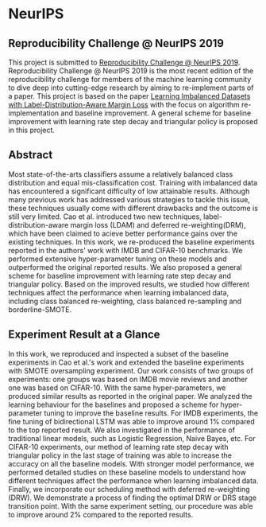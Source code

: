# NeurIPS

## Reproducibility Challenge @ NeurIPS 2019
This project is submitted to [Reproducibility Challenge @ NeurIPS 2019](https://reproducibility-challenge.github.io/neurips2019/). Reproducibility Challenge @ NeurIPS 2019 is the most recent edition of the reproducibility challenge for members of the machine learning community to dive deep into cutting-edge research by aiming to re-implement parts of a paper. This project is based on the paper [Learning Imbalanced Datasets with Label-Distribution-Aware Margin Loss](https://arxiv.org/abs/1906.07413) with the focus on algorithm re-implementation and baseline improvement. A general scheme for baseline improvement with learning rate step decay and triangular policy is proposed in this project.

## Abstract
Most state-of-the-arts classifiers assume a relatively balanced class distribution and equal mis-classification cost. Training with imbalanced data has encountered a significant difficulty of low attainable results. Although many previous work has addressed various strategies to tackle this issue, these techniques usually come with different drawbacks and the outcome is still very limited. Cao et al. introduced two new techniques, label-distribution-aware margin loss (LDAM) and deferred re-weighting(DRM), which have been claimed to acieve better performance gains over the existing techniques. In this work, we re-produced the baseline experiments reported in the authors' work with IMDB and CIFAR-10 benchmarks. We performed extensive hyper-parameter tuning on these models and outperformed the original reported results. We also proposed a general scheme for baseline improvement with learning rate step decay and triangular policy. Based on the improved results, we studied how different techniques affect the performance when learning imbalanced data, including class balanced re-weighting, class balanced re-sampling and borderline-SMOTE. 

## Experiment Result at a Glance
In this work, we reproduced and inspected a subset of the baseline experiments in Cao et al.'s work and extended the baseline experiments with SMOTE oversampling experiment. Our work consists of two groups of experiments: one groups was based on IMDB movie reviews and another one was based on CIFAR-10. With the same hyper-parameters, we produced similar results as reported in the original paper. We analyzed the learning behaviour for the baselines and proposed a scheme for hyper-parameter tuning to improve the baseline results. For IMDB experiments, the fine tuning of bidirectional LSTM was able to improve around 1\% compared to the top reported result. We also investigated in the performance of traditional linear models, such as Logistic Regression, Naive Bayes, etc. For CIFAR-10 experiments, our method of learning rate step decay with triangular policy in the last stage of training was able to increase the accuracy on all the baseline models. With stronger model performance, we performed detailed studies on these baseline models to understand how different techniques affect the performance when learning imbalanced data. Finally, we incorporate our scheduling method with deferred re-weighting (DRW). We demonstrate a process of finding the optimal DRW or DRS stage transition point. With the same experiment setting, our procedure was able to improve around 2\% compared to the reported results.
